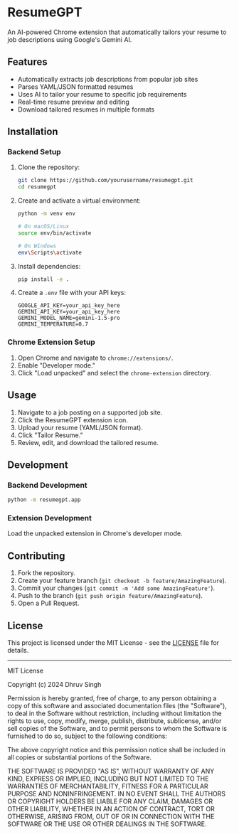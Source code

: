 # ResumeGPT

An AI-powered Chrome extension that automatically tailors your resume to job descriptions using Google's Gemini AI.

## Features

- Automatically extracts job descriptions from popular job sites
- Parses YAML/JSON formatted resumes
- Uses AI to tailor your resume to specific job requirements
- Real-time resume preview and editing
- Download tailored resumes in multiple formats

## Installation

### Backend Setup

1. Clone the repository:
   ```bash
   git clone https://github.com/yourusername/resumegpt.git
   cd resumegpt
   ```

2. Create and activate a virtual environment:
   ```bash
   python -m venv env
   
   # On macOS/Linux
   source env/bin/activate
   
   # On Windows
   env\Scripts\activate
   ```

3. Install dependencies:
   ```bash
   pip install -e .
   ```

4. Create a `.env` file with your API keys:
   ```env
   GOOGLE_API_KEY=your_api_key_here
   GEMINI_API_KEY=your_api_key_here
   GEMINI_MODEL_NAME=gemini-1.5-pro
   GEMINI_TEMPERATURE=0.7
   ```

### Chrome Extension Setup

1. Open Chrome and navigate to `chrome://extensions/`.
2. Enable "Developer mode."
3. Click "Load unpacked" and select the `chrome-extension` directory.

## Usage

1. Navigate to a job posting on a supported job site.
2. Click the ResumeGPT extension icon.
3. Upload your resume (YAML/JSON format).
4. Click "Tailor Resume."
5. Review, edit, and download the tailored resume.

## Development

### Backend Development
```bash
python -m resumegpt.app
```

### Extension Development
Load the unpacked extension in Chrome's developer mode.

## Contributing

1. Fork the repository.
2. Create your feature branch (`git checkout -b feature/AmazingFeature`).
3. Commit your changes (`git commit -m 'Add some AmazingFeature'`).
4. Push to the branch (`git push origin feature/AmazingFeature`).
5. Open a Pull Request.

## License

This project is licensed under the MIT License - see the [LICENSE](LICENSE) file for details.

---

MIT License

Copyright (c) 2024 Dhruv Singh

Permission is hereby granted, free of charge, to any person obtaining a copy
of this software and associated documentation files (the "Software"), to deal
in the Software without restriction, including without limitation the rights
to use, copy, modify, merge, publish, distribute, sublicense, and/or sell
copies of the Software, and to permit persons to whom the Software is
furnished to do so, subject to the following conditions:

The above copyright notice and this permission notice shall be included in all
copies or substantial portions of the Software.

THE SOFTWARE IS PROVIDED "AS IS", WITHOUT WARRANTY OF ANY KIND, EXPRESS OR
IMPLIED, INCLUDING BUT NOT LIMITED TO THE WARRANTIES OF MERCHANTABILITY,
FITNESS FOR A PARTICULAR PURPOSE AND NONINFRINGEMENT. IN NO EVENT SHALL THE
AUTHORS OR COPYRIGHT HOLDERS BE LIABLE FOR ANY CLAIM, DAMAGES OR OTHER
LIABILITY, WHETHER IN AN ACTION OF CONTRACT, TORT OR OTHERWISE, ARISING FROM,
OUT OF OR IN CONNECTION WITH THE SOFTWARE OR THE USE OR OTHER DEALINGS IN THE
SOFTWARE.

